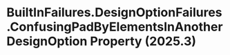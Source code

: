 # BuiltInFailures.DesignOptionFailures.ConfusingPadByElementsInAnotherDesignOption Property (2025.3)

﻿